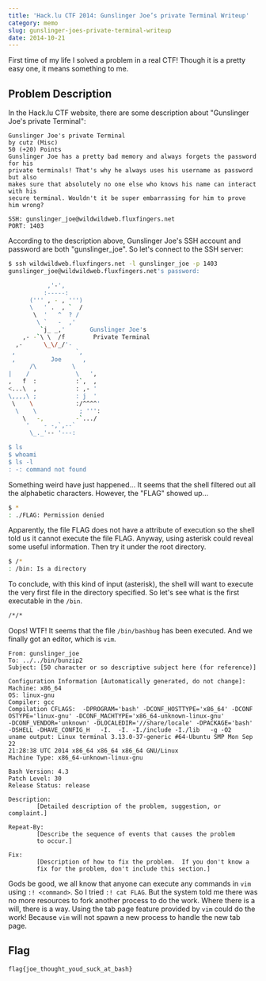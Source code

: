 ```yaml
---
title: 'Hack.lu CTF 2014: Gunslinger Joe’s private Terminal Writeup'
category: memo
slug: gunslinger-joes-private-terminal-writeup
date: 2014-10-21
---
```

First time of my life I solved a problem in a real CTF! Though it is a pretty
easy one, it means something to me.

## Problem Description

In the Hack.lu CTF website, there are some description about "Gunslinger Joe's
private Terminal":

```text
Gunslinger Joe's private Terminal
by cutz (Misc)
50 (+20) Points
Gunslinger Joe has a pretty bad memory and always forgets the password for his
private terminals! That's why he always uses his username as password but also
makes sure that absolutely no one else who knows his name can interact with his
secure terminal. Wouldn't it be super embarrassing for him to prove him wrong?

SSH: gunslinger_joe@wildwildweb.fluxfingers.net
PORT: 1403
```

According to the description above, Gunslinger Joe's SSH account and password
are both "gunslinger_joe". So let's connect to the SSH server:

```bash
$ ssh wildwildweb.fluxfingers.net -l gunslinger_joe -p 1403
gunslinger_joe@wildwildweb.fluxfingers.net's password:

           ,'-',
          :-----:
      (''' , - , ''')
      \   ' .  , `  /
       \  '   ^  ? /
        \ `   -  ,'
         `j_ _,'       Gunslinger Joe's
    ,- -`\ \  /f        Private Terminal
  ,-      \_\/_/'-
 ,                 `,
 ,          Joe      ,
      /\          \
|    /             \   ',
,   f  :           :`,  ,
<...\  ,           : ,- '
\,,,,\ ;           : j  '
 \    \            :/^^^^'
  \    \            ; ''':
    \   -,         -`.../
     '    - -,`,--`
      \_._'-- '---:

$ ls
$ whoami
$ ls -l
: -: command not found
```

Something weird have just happened... It seems that the shell filtered out all
the alphabetic characters. However, the "FLAG" showed up...

```bash
$ *
: ./FLAG: Permission denied
```

Apparently, the file FLAG does not have a attribute of execution so the shell
told us it cannot execute the file FLAG. Anyway, using asterisk could reveal
some useful information. Then try it under the root directory.

```bash
$ /*
: /bin: Is a directory
```

To conclude, with this kind of input (asterisk), the shell will want to execute
the very first file in the directory specified. So let's see what is the first
executable in the `/bin`.

```bash
/*/*
```

Oops! WTF! It seems that the file `/bin/bashbug` has been executed. And we
finally got an editor, which is `vim`.

```text
From: gunslinger_joe
To: ../../bin/bunzip2
Subject: [50 character or so descriptive subject here (for reference)]

Configuration Information [Automatically generated, do not change]:
Machine: x86_64
OS: linux-gnu
Compiler: gcc
Compilation CFLAGS:  -DPROGRAM='bash' -DCONF_HOSTTYPE='x86_64' -DCONF
OSTYPE='linux-gnu' -DCONF_MACHTYPE='x86_64-unknown-linux-gnu'
-DCONF_VENDOR='unknown' -DLOCALEDIR='//share/locale' -DPACKAGE='bash'
-DSHELL -DHAVE_CONFIG_H   -I.  -I. -I./include -I./lib   -g -O2
uname output: Linux terminal 3.13.0-37-generic #64-Ubuntu SMP Mon Sep 22
21:28:38 UTC 2014 x86_64 x86_64 x86_64 GNU/Linux
Machine Type: x86_64-unknown-linux-gnu

Bash Version: 4.3
Patch Level: 30
Release Status: release

Description:
        [Detailed description of the problem, suggestion, or complaint.]

Repeat-By:
        [Describe the sequence of events that causes the problem
        to occur.]

Fix:
        [Description of how to fix the problem.  If you don't know a
        fix for the problem, don't include this section.]
```

Gods be good, we all know that anyone can execute any commands in `vim` using
`:! <command>`. So I tried `:! cat FLAG`. But the system told me there was
no more resources to fork another process to do the work. Where there is a
will, there is a way. Using the tab page feature provided by `vim` could do
the work! Because `vim` will not spawn a new process to handle the new tab
page.

## Flag

```text
flag{joe_thought_youd_suck_at_bash}
```
